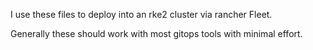 I use these files to deploy into an rke2 cluster via rancher Fleet. 

Generally these should work with most gitops tools with minimal effort. 